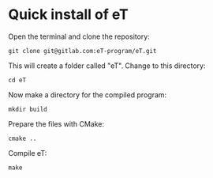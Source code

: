 # Quick install of eT

Open the terminal and clone the repository:
```
git clone git@gitlab.com:eT-program/eT.git
```
This will create a folder called "eT". Change to this directory:
```
cd eT
```
Now make a directory for the compiled program:
```
mkdir build
```
Prepare the files with CMake:
```
cmake ..
```
Compile eT:
```
make 
```
